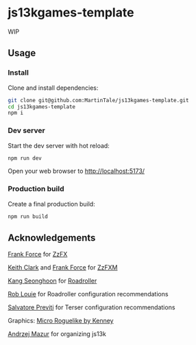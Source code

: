 # js13kgames-template

WIP

## Usage

### Install

Clone and install dependencies:

```bash
git clone git@github.com:MartinTale/js13kgames-template.git
cd js13kgames-template
npm i
```

### Dev server

Start the dev server with hot reload:

```bash
npm run dev
```

Open your web browser to <http://localhost:5173/>

### Production build

Create a final production build:

```bash
npm run build
```

## Acknowledgements

[Frank Force](https://twitter.com/KilledByAPixel) for [ZzFX](https://github.com/KilledByAPixel/ZzFX)

[Keith Clark](https://twitter.com/keithclarkcouk) and [Frank Force](https://twitter.com/KilledByAPixel) for [ZzFXM](https://keithclark.github.io/ZzFXM/)

[Kang Seonghoon](https://mearie.org/) for [Roadroller](https://lifthrasiir.github.io/roadroller/)

[Rob Louie](https://github.com/roblouie) for Roadroller configuration recommendations

[Salvatore Previti](https://github.com/SalvatorePreviti) for Terser configuration recommendations

Graphics: [Micro Roguelike by Kenney](https://www.kenney.nl/assets/micro-roguelike)

[Andrzej Mazur](https://end3r.com/) for organizing js13k
